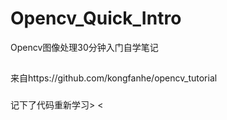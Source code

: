 # Opencv_Quick_Intro
Opencv图像处理30分钟入门自学笔记

##
来自https://github.com/kongfanhe/opencv_tutorial
###
记下了代码重新学习> <
